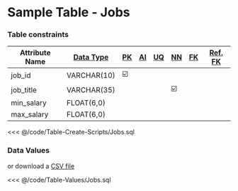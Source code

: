 # Sample Table - Jobs

### Table constraints
| Attribute Name | [Data Type][DT] | [PK][PK]                | [AI][AI] | [UQ][UQ] | [NN][NN]                | [FK][FK] | [Ref. FK][RefFK] |
|----------------|-----------------|-------------------------|----------|----------|-------------------------|----------|------------------|
| job_id         | VARCHAR(10)     | :ballot_box_with_check: |          |          |                         |          |                  |
| job_title      | VARCHAR(35)     |                         |          |          | :ballot_box_with_check: |          |                  |
| min_salary     | FLOAT(6,0)      |                         |          |          |                         |          |                  |
| max_salary     | FLOAT(6,0)      |                         |          |          |                         |          |                  |

[DT]: /Overall/DataType/
[PK]: /Overall/Table/#primary-key-pk
[AI]: /Overall/Table/#automatic-incremental-ai
[UQ]: /Overall/Table/#unique-uq-not-null-nn
[NN]: /Overall/Table/#unique-uq-not-null-nn
[FK]: /Overall/Table/#foreign-key-fk
[RefFK]: /Overall/Table/#reference-foreign-key-ref-fk

<<< @/code/Table-Create-Scripts/Jobs.sql

### Data Values
or download a [CSV file][CSV]

<<< @/code/Table-Values/Jobs.sql

[CSV]: https://raw.githubusercontent.com/Kuma-Cheatsheet/sql/master/code/Table-Values/Jobs.csv
